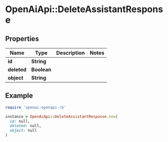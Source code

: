 # OpenAiApi::DeleteAssistantResponse

## Properties

| Name | Type | Description | Notes |
| ---- | ---- | ----------- | ----- |
| **id** | **String** |  |  |
| **deleted** | **Boolean** |  |  |
| **object** | **String** |  |  |

## Example

```ruby
require 'openai-openapi-rb'

instance = OpenAiApi::DeleteAssistantResponse.new(
  id: null,
  deleted: null,
  object: null
)
```

